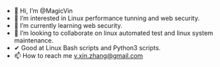 - 👋 Hi, I’m @MagicVin
- 👀 I’m interested in Linux performance tunning and web security.
- 🌱 I’m currently learning web security.
- 💞️ I’m looking to collaborate on linux automated test and linux system maintenance.
- ✔  Good at Linux Bash scripts and Python3 scripts.  
- 📫 How to reach me v.xin.zhang@gmail.com

<!---
MagicVin/MagicVin is a ✨ special ✨ repository because its `README.md` (this file) appears on your GitHub profile.
You can click the Preview link to take a look at your changes.
--->
